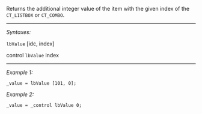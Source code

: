 Returns the additional integer value of the item with the given index of the `CT_LISTBOX` or `CT_COMBO`.


---
*Syntaxes:*

`lbValue`  [idc, index]

control `lbValue`  index

---
*Example 1:*

```sqf
_value = lbValue [101, 0];
```

*Example 2:*

```sqf
_value = _control lbValue 0;
```